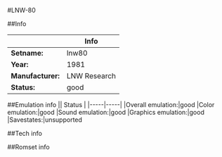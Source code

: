 #LNW-80

##Info

||Info|
|-----|-----|
|**Setname:**|lnw80
|**Year:**|1981
|**Manufacturer:**|LNW Research
|**Status:**|good

##Emulation info
|| Status |
|-----|-----|
|Overall emulation:|good
|Color emulation:|good
|Sound emulation:|good
|Graphics emulation:|good
|Savestates:|unsupported

##Tech info

##Romset info

<!--- START OF EDITED COMMENT DO NOT TOUCH TEXT ABOVE-->

